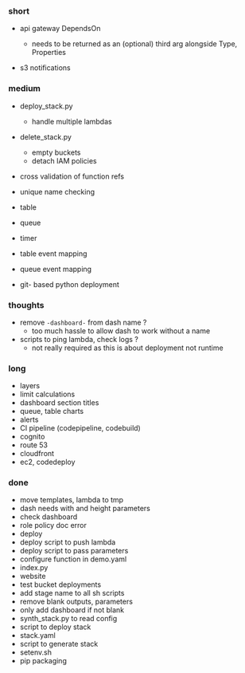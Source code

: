### short

- api gateway DependsOn
  - needs to be returned as an (optional) third arg alongside Type, Properties

- s3 notifications

### medium

- deploy_stack.py
  - handle multiple lambdas

- delete_stack.py
  - empty buckets
  - detach IAM policies

- cross validation of function refs
- unique name checking

- table
- queue
- timer

- table event mapping
- queue event mapping

- git- based python deployment

### thoughts

- remove `-dashboard-` from dash name ?
  - too much hassle to allow dash to work without a name
- scripts to ping lambda, check logs ?
  - not really required as this is about deployment not runtime
  
### long

- layers
- limit calculations
- dashboard section titles
- queue, table charts
- alerts
- CI pipeline (codepipeline, codebuild)
- cognito
- route 53
- cloudfront
- ec2, codedeploy

### done

- move templates, lambda to tmp
- dash needs with and height parameters
- check dashboard
- role policy doc error
- deploy
- deploy script to push lambda
- deploy script to pass parameters
- configure function in demo.yaml
- index.py
- website
- test bucket deployments
- add stage name to all sh scripts
- remove blank outputs, parameters
- only add dashboard if not blank
- synth_stack.py to read config
- script to deploy stack
- stack.yaml
- script to generate stack
- setenv.sh
- pip packaging
